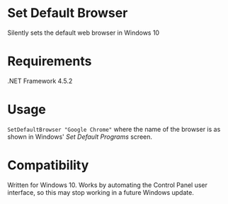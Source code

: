 # Set Default Browser
Silently sets the default web browser in Windows 10

# Requirements
.NET Framework 4.5.2

# Usage
`SetDefaultBrowser "Google Chrome"` where the name of the browser is as shown in Windows' *Set Default Programs* screen.

# Compatibility
Written for Windows 10. Works by automating the Control Panel user interface, so this may stop working in a future Windows update.
